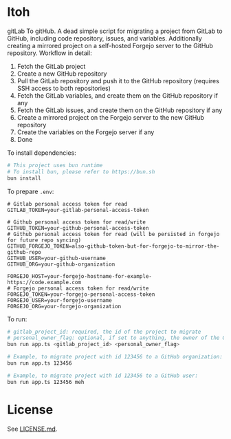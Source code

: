 # ltoh

gitLab To gitHub. A dead simple script for migrating a project from GitLab to GitHub, including code repository, issues, and variables. Additionally creating a mirrored project on a self-hosted Forgejo server to the GitHub repository. Workflow in detail:

1. Fetch the GitLab project
2. Create a new GitHub repository
3. Pull the GitLab repository and push it to the GitHub repository (requires SSH access to both repositories)
4. Fetch the GitLab variables, and create them on the GitHub repository if any
5. Fetch the GitLab issues, and create them on the GitHub repository if any
6. Create a mirrored project on the Forgejo server to the new GitHub repository
7. Create the variables on the Forgejo server if any
8. Done

To install dependencies:

```bash
# This project uses bun runtime
# To install bun, please refer to https://bun.sh
bun install
```

To prepare `.env`:

```env
# Gitlab personal access token for read
GITLAB_TOKEN=your-gitlab-personal-access-token

# Github personal access token for read/write
GITHUB_TOKEN=your-github-personal-access-token
# Github personal access token for read (will be persisted in forgejo for future repo syncing)
GITHUB_FORGEJO_TOKEN=also-github-token-but-for-forgejo-to-mirror-the-github-repo
GITHUB_USER=your-github-username
GITHUB_ORG=your-github-organization

FORGEJO_HOST=your-forgejo-hostname-for-example-https://code.example.com
# Forgejo personal access token for read/write
FORGEJO_TOKEN=your-forgejo-personal-access-token
FORGEJO_USER=your-forgejo-username
FORGEJO_ORG=your-forgejo-organization
```

To run:

```bash
# gitlab_project_id: required, the id of the project to migrate
# personal_owner_flag: optional, if set to anything, the owner of the GitHub repository will be the personal access token owner, otherwise the owner will be the organization specified in the .env file
bun run app.ts <gitlab_project_id> <personal_owner_flag>

# Example, to migrate project with id 123456 to a GitHub organization:
bun run app.ts 123456

# Example, to migrate project with id 123456 to a GitHub user:
bun run app.ts 123456 meh
```

# License

See [LICENSE.md](LICENSE.md).
